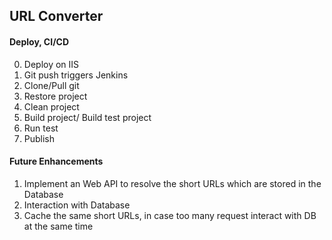 ## URL Converter

#### Deploy, CI/CD
0. Deploy on IIS
1. Git push triggers Jenkins
2. Clone/Pull git
3. Restore project
4. Clean project
5. Build project/ Build test project
6. Run test
7. Publish

#### Future Enhancements
1. Implement an Web API to resolve the short URLs which are stored in the Database
2. Interaction with Database
3. Cache the same short URLs, in case too many request interact with DB at the same time